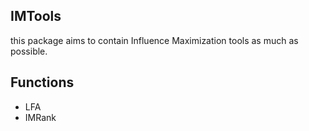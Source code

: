 ## IMTools
this package aims to contain Influence Maximization tools as much as possible.

## Functions
- LFA
- IMRank